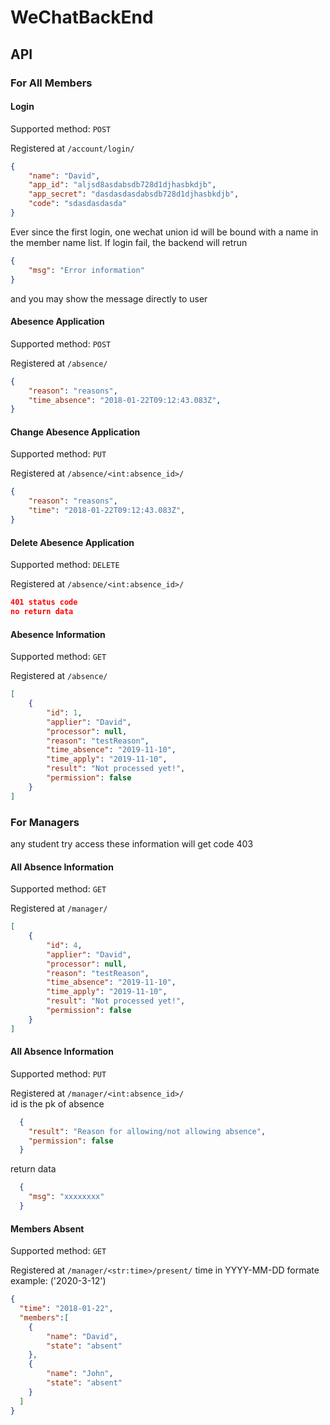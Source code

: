 # WeChatBackEnd

## API

### For All Members

#### Login
Supported method:  `POST`

Registered at `/account/login/`

```json
{
    "name": "David",
    "app_id": "aljsd8asdabsdb728d1djhasbkdjb",
    "app_secret": "dasdasdasdabsdb728d1djhasbkdjb",
    "code": "sdasdasdasda"
}
```
Ever since the first login, one wechat union id will be bound with a name in the 
member name list.
If login fail, the backend will retrun
```json
{
    "msg": "Error information"
}
```
and you may show the message directly to user

#### Abesence Application 
Supported method:  `POST`

Registered at `/absence/`

```json
{
    "reason": "reasons",
    "time_absence": "2018-01-22T09:12:43.083Z",
}
```

#### Change Abesence Application 
Supported method:  `PUT`

Registered at `/absence/<int:absence_id>/`

```json
{
    "reason": "reasons",
    "time": "2018-01-22T09:12:43.083Z",
}
```

#### Delete Abesence Application 
Supported method:  `DELETE`

Registered at `/absence/<int:absence_id>/`

```json
401 status code
no return data
```

#### Abesence Information
Supported method:  `GET`

Registered at `/absence/`

```json
[
    {
        "id": 1,
        "applier": "David",
        "processor": null,
        "reason": "testReason",
        "time_absence": "2019-11-10",
        "time_apply": "2019-11-10",
        "result": "Not processed yet!",
        "permission": false
    }
]
```


### For Managers

any student try access these information will get code 403

#### All Absence Information 
Supported method:  `GET`

Registered at `/manager/`

```json
[
    {
        "id": 4,
        "applier": "David",
        "processor": null,
        "reason": "testReason",
        "time_absence": "2019-11-10",
        "time_apply": "2019-11-10",
        "result": "Not processed yet!",
        "permission": false
    }
]
```

#### All Absence Information 
Supported method:  `PUT`

Registered at `/manager/<int:absence_id>/`   
id is the pk of absence

```json
  {
    "result": "Reason for allowing/not allowing absence",
    "permission": false
  }
```

return data

```json
  {
    "msg": "xxxxxxxx"
  }
```

#### Members Absent
Supported method:  `GET`

Registered at `/manager/<str:time>/present/`
time in YYYY-MM-DD formate example: ('2020-3-12')

```json
{
  "time": "2018-01-22",
  "members":[
    {
        "name": "David",
        "state": "absent"
    },
    {
        "name": "John",
        "state": "absent"
    }
  ]
}
```

